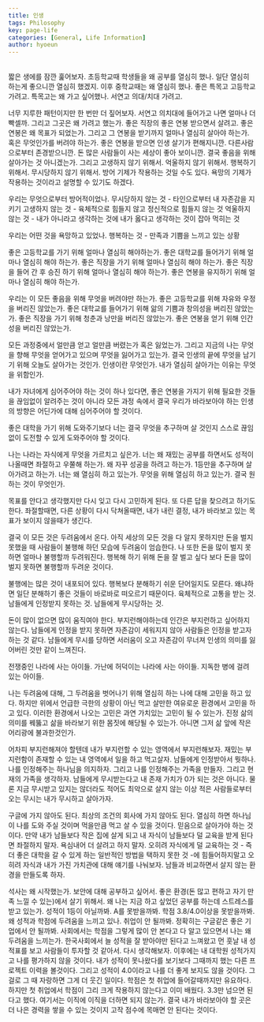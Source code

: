 ```yaml
---
title: 인생
tags: Philosophy
key: page-life
categories: [General, Life Information]
author: hyoeun
---
```

<br>
 짧은 생에를 잠깐 훑어보자. 초등학교때 학생들을 왜 공부를 열심히 했나. 일단 열심히 하는게 좋으니깐 열심히 했겠지.
 이후 중학교때는 왜 열심히 했나. 좋은 특목고 고등학교 가려고. 특목고는 왜 가고 싶어했나. 서연고 의대/치대 가려고.
 
 너무 지루한 패턴이지만 한 번만 더 짚어보자.
 서연고 의치대에 들어가고 나면 얼마나 더 빡셀까. 그리고 그곳은 왜 가려고 했는가.
 좋은 직장의 좋은 연봉 받으면서 살려고.
 좋은 연봉은 왜 목표가 되었는가. 그리고 그 연봉을 받기까지 얼마나 열심히 살아야 하는가. 혹은 무엇인가를 버려야 하는가.
 좋은 연봉을 받으면 인생 살기가 편해지니깐. 다른사람으로부터 존경받으니깐. 돈 많은 사람들이 사는 세상이 좋아 보이니깐.
 결국 좋음을 위해 살아가는 것 아니겠는가. 그리고 고생하지 않기 위해서. 억울하지 않기 위해서. 행복하기 위해서. 무시당하지 않기 위해서.
 방어 기제가 작용하는 것일 수도 있다. 욕망의 기제가 작용하는 것이라고 설명할 수 있기도 하겠다.
 
 우리는 무엇으로부터 방어적이었나.
 무시당하지 않는 것 - 타인으로부터 내 자존감을 지키기
 고생하지 않는 것 - 육체적으로 힘들지 않고 정신적으로 힘들지 않는 것
 억울하지 않는 것 - 내가 아니라고 생각하는 것에 내가 옳다고 생각하는 것이 잡아 먹히는 것
 
 우리는 어떤 것을 욕망하고 있었나.
 행복하는 것 - 만족과 기쁨을 느끼고 있는 상황

 좋은 고등학교를 가기 위해 얼마나 열심히 해야하는가.
 좋은 대학교를 들어가기 위해 얼마나 열심히 해야 하는가.
 좋은 직장을 가기 위해 얼마나 열심히 해야 하는가.
 좋은 직장을 들어 간 후 승진 하기 위해 얼마나 열심히 해야 하는가.
 좋은 연봉을 유지하기 위해 얼마나 열심히 해야 하는가.

 우리는 이 모든 좋음을 위해 무엇을 버려야만 하는가.
 좋은 고등학교를 위해 자유와 우정을 버리진 않았는가.
 좋은 대학교를 들어가기 위해 앎의 기쁨과 창의성을 버리진 않았는가.
 좋은 직장을 가기 위해 청춘과 낭만을 버리진 않았는가.
 좋은 연봉을 얻기 위해 인간성을 버리진 않았는가.

 모든 과정중에서 얼만큼 얻고 얼만큼 버렸는가 혹은 잃었는가.
 그리고 지금의 나는 무엇을 향해 무엇을 얻어가고 있으며 무엇을 잃어가고 있는가.
 결국 인생의 끝에 무엇을 남기기 위해 오늘도 살아가는 것인가.
 인생이란 무엇인가.
 내가 열심히 살아가는 이유는 무엇을 위함인가.

 내가 자녀에게 심어주어야 하는 것이 하나 있다면,
 좋은 연봉을 가지기 위해 필요한 것들을 끊임없이 알려주는 것이 아니라
 모든 과정 속에서 결국 우리가 바라보아야 하는 인생의 방향은 어딘가에 대해 심어주어야 할 것이다.

 좋은 대학을 가기 위해 도와주기보다
 너는 결국 무엇을 추구하며 살 것인지 스스로 끊임없이 도전할 수 있게 도와주어야 할 것이다.

 나는 나라는 자식에게 무엇을 가르치고 싶은가.
 너는 왜 재밌는 공부를 하면서도 성적이 나올때면 좌절하고 우쭐해 하는가.
 왜 자꾸 성공을 하려고 하는가. 1등만을 추구하며 살아가려고 하는가.
 너는 왜 열심히 하고 있는가. 무엇을 위해 열심히 하고 있는가.
 결국 원하는 것이 무엇인가.

 목표를 안다고 생각했지만 다시 잊고 다시 고민하게 된다.
 또 다른 답을 찾으려고 하기도 한다.
 좌절할때면, 다른 상황이 다시 닥쳐올때면,
 내가 내린 결정, 내가 바라보고 있는 목표가 보이지 않을때가 생긴다.

 결국 이 모든 것은 두려움에서 온다.
 아직 세상의 모든 것을 다 알지 못하지만 돈을 벌지 못했을 때 사람들이 불행해 하던 모습에 두려움이 엄습한다.
 나 또한 돈을 많이 벌지 못하면 얼마나 불행할까 두려워진다.
 행복해 하기 위해 돈을 잘 벌고 싶다 보다 돈을 많이 벌지 못하면 불행할까 두려운 것이다.
 
 불행에는 많은 것이 내포되어 있다. 행복보다 분해하기 쉬운 단어일지도 모른다.
 왜냐하면 일단 분해하기 좋은 것들이 바로바로 떠오르기 때문이다.
 육체적으로 고통을 받는 것. 남들에게 인정받지 못하는 것.
 남들에게 무시당하는 것.

 돈이 많이 없으면 많이 움직여야 한다. 부지런해야하는데 인간은 부지런하고 싶어하지 않는다.
 남들에게 인정을 받지 못하면 자존감이 세워지지 않아 사람들은 인정을 받고자 하는 것 같다.
 남들에게 무시를 당하면 서러움이 오고 자존감이 무너져 인생의 의미를 잃어버린 것만 같이 느껴진다.

 전쟁중인 나라에 사는 아이들.
 가난에 허덕이는 나라에 사는 아이들.
 지독한 병에 걸려 있는 아이들.

 나는 두려움에 대해, 그 두려움을 벗어나기 위해 열심히 하는 나에 대해 고민을 하고 있다.
 하지만 위에서 언급한 극한의 상황이 아닌 먹고 살만한 여유로운 환경에서 고민을 하고 있다.
 이러한 환경에서 나오는 고민은 과연 가치있는 고민이 될 수 있는가.
 진정 삶의 의미를 꿰뚫고 삶을 바라보기 위한 몸짓에 해당될 수 있는가. 아니면 그저 삶 앞에 작은 어리광에 불과한것인가.

 어차피 부지런해져야 할텐데 내가 부지런할 수 있는 영역에서 부지런해보자. 재밌는 부지런함이 존재할 수 있는 내 영역에서 일을 하고 먹고살자.
 남들에게 인정받아서 뭣하나. 나를 인정해주는 하나님을 의지하자. 그리고 나를 인정해주는 가족을 만들자. 그리고 현재의 가족을 생각하자.
 남들에게 무시받는다고 내 존재 가치가 0가 되는 것은 아니다. 물론 지금 무시받고 있지는 않더라도 적어도 최악으로 살지 않는 이상 적은 사람들로부터 오는 무시는 내가 무시하고 살아가자.

 구글에 가지 않아도 된다. 최상의 조건의 회사에 가지 않아도 된다.
 열심히 하면 하나님이 나를 도와 주실 것이며 먹을만큼 먹고 살 수 있을 것이다.
 믿음으로 살아가야 하는 것이다.
 만약 내가 남들보다 작은 집에 살게 되고 내 자식이 남들보다 덜 교육을 받게 된다면
 좌절하지 말자. 욕심내어 더 살려고 하지 말자. 오히려 자식에게 덜 교육하는 것 - 즉 더 좋은 대학을 갈 수 있게 하는 일반적인 방법을 택하지 못한 것 -에 힘들어하지말고 오히려 자식과 내가 가진 가치관에 대해 얘기를 나눠보자.
 남들과 비교하면서 살지 않는 환경을 만들도록 하자.
 
 석사는 왜 시작했는가.
 보안에 대해 공부하고 싶어서. 좋은 환경(돈 많고 편하고 자기 만족 느낄 수 있는)에서 살기 위해서.
 왜 나는 지금 하고 싶었던 공부를 하는데 스트레스를 받고 있는가.
 성적이 1등이 아닐까봐. A를 못받을까봐. 학점 3.8/4.0이상을 못받을까봐.
 왜 성적과 학점에 두려움을 느끼고 있나.
 취업이 안 될까봐. 정확히는 구글같은 좋은 기업에서 안 될까봐.
 사회에서는 학점을 그렇게 많이 안 본다고 다 알고 있으면서 나는 왜 두려움을 느끼는가.
 한국사회에서 늘 성적을 잘 받아야만 된다고 느껴왔고 먼 훗날 내 성적표를 보고 사람들이 투자할 것 같아서.
 다시 생각해보자. 이후에는 내 대학원 성적가지고 나를 평가하지 않을 것이다. 내가 성적이 못나왔다를 보기보다 그때까지 했는 다른 프로젝트 이력을 볼것이다.
 그리고 성적이 4.0이라고 나를 더 좋게 보지도 않을 것이다. 그걸로 그 때 자랑하면 그게 더 웃긴 일이다. 학점은 첫 취업에 들어갈때까지만 유요하다.
 하지만 첫 취업에서 학점이 그리 크게 작용하지 않는다고 이미 배웠다. 3.3만 넘으면 된다고 했다.
 여기서는 이직에 이직을 더하면 되지 않는가. 결국 내가 바라보아야 할 곳은 더 나은 경력을 쌓을 수 있는 것이지 고작 점수에 목매면 안 된다는 것이다.
<br>